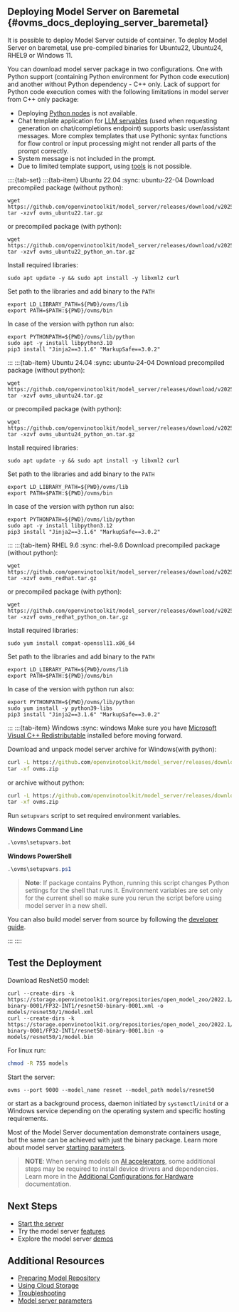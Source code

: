 ## Deploying Model Server on Baremetal {#ovms_docs_deploying_server_baremetal}

It is possible to deploy Model Server outside of container.
To deploy Model Server on baremetal, use pre-compiled binaries for Ubuntu22, Ubuntu24, RHEL9 or Windows 11.

You can download model server package in two configurations. One with Python support (containing Python environment for Python code execution) and another without Python dependency - C++ only. Lack of support for Python code execution comes with the following limitations in model server from C++ only package:

- Deploying [Python nodes](./python_support/reference.md) is not available.
- Chat template application for [LLM servables](./llm/reference.md) (used when requesting generation on chat/completions endpoint) supports basic user/assistant messages. More complex templates that use Pythonic syntax functions for flow control or input processing might not render all parts of the prompt correctly.
- System message is not included in the prompt.
- Due to limited template support, using [tools](https://platform.openai.com/docs/guides/function-calling?api-mode=chat) is not possible.

::::{tab-set}
:::{tab-item} Ubuntu 22.04
:sync: ubuntu-22-04
Download precompiled package (without python):
```{code} sh
wget https://github.com/openvinotoolkit/model_server/releases/download/v2025.3/ovms_ubuntu22.tar.gz
tar -xzvf ovms_ubuntu22.tar.gz
```
or precompiled package (with python):
```{code} sh
wget https://github.com/openvinotoolkit/model_server/releases/download/v2025.3/ovms_ubuntu22_python_on.tar.gz
tar -xzvf ovms_ubuntu22_python_on.tar.gz
```
Install required libraries:
```{code} sh
sudo apt update -y && sudo apt install -y libxml2 curl
```
Set path to the libraries and add binary to the `PATH`
```{code} sh
export LD_LIBRARY_PATH=${PWD}/ovms/lib
export PATH=$PATH:${PWD}/ovms/bin
```
In case of the version with python run also:
```{code} sh
export PYTHONPATH=${PWD}/ovms/lib/python
sudo apt -y install libpython3.10
pip3 install "Jinja2==3.1.6" "MarkupSafe==3.0.2"
```
:::
:::{tab-item} Ubuntu 24.04
:sync: ubuntu-24-04
Download precompiled package (without python):
```{code} sh
wget https://github.com/openvinotoolkit/model_server/releases/download/v2025.3/ovms_ubuntu24.tar.gz
tar -xzvf ovms_ubuntu24.tar.gz
```
or precompiled package (with python):
```{code} sh
wget https://github.com/openvinotoolkit/model_server/releases/download/v2025.3/ovms_ubuntu24_python_on.tar.gz
tar -xzvf ovms_ubuntu24_python_on.tar.gz
```
Install required libraries:
```{code} sh
sudo apt update -y && sudo apt install -y libxml2 curl
```
Set path to the libraries and add binary to the `PATH`
```{code} sh
export LD_LIBRARY_PATH=${PWD}/ovms/lib
export PATH=$PATH:${PWD}/ovms/bin
```
In case of the version with python run also:
```{code} sh
export PYTHONPATH=${PWD}/ovms/lib/python
sudo apt -y install libpython3.12
pip3 install "Jinja2==3.1.6" "MarkupSafe==3.0.2"
```
:::
:::{tab-item} RHEL 9.6
:sync: rhel-9.6
Download precompiled package (without python):
```{code} sh
wget https://github.com/openvinotoolkit/model_server/releases/download/v2025.3/ovms_redhat.tar.gz
tar -xzvf ovms_redhat.tar.gz
```
or precompiled package (with python):
```{code} sh
wget https://github.com/openvinotoolkit/model_server/releases/download/v2025.3/ovms_redhat_python_on.tar.gz
tar -xzvf ovms_redhat_python_on.tar.gz
```
Install required libraries:
```{code} sh
sudo yum install compat-openssl11.x86_64
```
Set path to the libraries and add binary to the `PATH`
```{code} sh
export LD_LIBRARY_PATH=${PWD}/ovms/lib
export PATH=$PATH:${PWD}/ovms/bin
```
In case of the version with python run also:
```{code} sh
export PYTHONPATH=${PWD}/ovms/lib/python
sudo yum install -y python39-libs
pip3 install "Jinja2==3.1.6" "MarkupSafe==3.0.2"
```
:::
:::{tab-item} Windows
:sync: windows
Make sure you have [Microsoft Visual C++ Redistributable](https://aka.ms/vs/17/release/VC_redist.x64.exe) installed before moving forward.

Download and unpack model server archive for Windows(with python):

```bat
curl -L https://github.com/openvinotoolkit/model_server/releases/download/v2025.3/ovms_windows_python_on.zip -o ovms.zip
tar -xf ovms.zip
```

or archive without python:

```bat
curl -L https://github.com/openvinotoolkit/model_server/releases/download/v2025.3/ovms_windows_python_off.zip -o ovms.zip
tar -xf ovms.zip
```

Run `setupvars` script to set required environment variables. 

**Windows Command Line**
```bat
.\ovms\setupvars.bat
```

**Windows PowerShell**
```powershell
.\ovms\setupvars.ps1
```

> **Note**: If package contains Python, running this script changes Python settings for the shell that runs it. Environment variables are set only for the current shell so make sure you rerun the script before using model server in a new shell. 

You can also build model server from source by following the [developer guide](windows_developer_guide.md).

:::
::::

## Test the Deployment

Download ResNet50 model:
```console
curl --create-dirs -k https://storage.openvinotoolkit.org/repositories/open_model_zoo/2022.1/models_bin/2/resnet50-binary-0001/FP32-INT1/resnet50-binary-0001.xml -o models/resnet50/1/model.xml
curl --create-dirs -k https://storage.openvinotoolkit.org/repositories/open_model_zoo/2022.1/models_bin/2/resnet50-binary-0001/FP32-INT1/resnet50-binary-0001.bin -o models/resnet50/1/model.bin
```

For linux run:
```bash
chmod -R 755 models
```
Start the server:
```console
ovms --port 9000 --model_name resnet --model_path models/resnet50
```

or start as a background process, daemon initiated by ```systemctl/initd``` or a Windows service depending on the operating system and specific hosting requirements.

Most of the Model Server documentation demonstrate containers usage, but the same can be achieved with just the binary package.
Learn more about model server [starting parameters](parameters.md).

> **NOTE**:
> When serving models on [AI accelerators](accelerators.md), some additional steps may be required to install device drivers and dependencies.
> Learn more in the [Additional Configurations for Hardware](https://docs.openvino.ai/2025/get-started/install-openvino/configurations.html) documentation.


## Next Steps

- [Start the server](starting_server.md)
- Try the model server [features](features.md)
- Explore the model server [demos](../demos/README.md)

## Additional Resources

- [Preparing Model Repository](models_repository.md)
- [Using Cloud Storage](using_cloud_storage.md)
- [Troubleshooting](troubleshooting.md)
- [Model server parameters](parameters.md)
